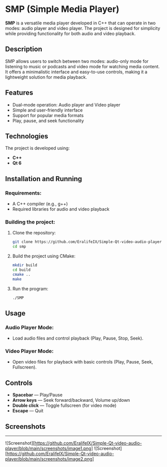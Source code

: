 # SMP (Simple Media Player)

**SMP** is a versatile media player developed in C++ that can operate in two modes: audio player and video player. The project is designed for simplicity while providing functionality for both audio and video playback.

## Description
SMP allows users to switch between two modes: audio-only mode for listening to music or podcasts and video mode for watching media content. It offers a minimalistic interface and easy-to-use controls, making it a lightweight solution for media playback.

## Features
- Dual-mode operation: Audio player and Video player
- Simple and user-friendly interface
- Support for popular media formats
- Play, pause, and seek functionality

## Technologies
The project is developed using:
- **C++**
- **Qt 6**

## Installation and Running
### Requirements:
- A C++ compiler (e.g., g++)
- Required libraries for audio and video playback

### Building the project:
1. Clone the repository:
    ```bash
    git clone https://github.com/EralifeIX/Simple-Qt-video-audio-player.git
    cd smp
    ```
2. Build the project using CMake:
    ```bash
    mkdir build
    cd build
    cmake ..
    make
    ```

3. Run the program:
    ```bash
    ./SMP
    ```

## Usage
### Audio Player Mode:
- Load audio files and control playback (Play, Pause, Stop, Seek).

### Video Player Mode:
- Open video files for playback with basic controls (Play, Pause, Seek, Fullscreen).

## Controls
- **Spacebar** — Play/Pause
- **Arrow keys** — Seek forward/backward, Volume up/down
- **Double click** — Toggle fullscreen (for video mode)
- **Escape** — Quit

## Screenshots
------------------------------------------------------------------------------------------------------------------
![Screenshot][https://github.com/EralifeIX/Simple-Qt-video-audio-player/blob/main/screenshots/image1.png]
![Screenshot][https://github.com/EralifeIX/Simple-Qt-video-audio-player/blob/main/screenshots/image2.png]

